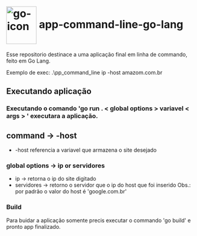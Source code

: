 # <img align="center" alt="go-icon" height="100" width="80" src="https://cdn.jsdelivr.net/gh/devicons/devicon/icons/go/go-original-wordmark.svg"> app-command-line-go-lang 
 
Esse repositorio destinace a uma aplicação final em linha de commando, feito em Go Lang.

Exemplo de exec: .\pp_command_line ip -host amazom.com.br

## Executando aplicação
### Executando o comando 'go run . < global options > variavel < args > ' executara a aplicação.

## command -> -host
* -host referencia a variavel que armazena o site desejado

### global options -> ip or servidores
* ip -> retorna o ip do site digitado
* servidores -> retorno o servidor que o ip do host que foi inserido
    Obs.: por padrão o valor do host é 'google.com.br'

### Build
Para buidar a aplicação somente precis executar o commando 'go build' e pronto app finalizado.
